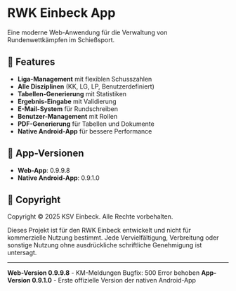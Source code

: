 # RWK Einbeck App

Eine moderne Web-Anwendung für die Verwaltung von Rundenwettkämpfen im Schießsport.

## 🚀 Features

- **Liga-Management** mit flexiblen Schusszahlen
- **Alle Disziplinen** (KK, LG, LP, Benutzerdefiniert)
- **Tabellen-Generierung** mit Statistiken
- **Ergebnis-Eingabe** mit Validierung
- **E-Mail-System** für Rundschreiben
- **Benutzer-Management** mit Rollen
- **PDF-Generierung** für Tabellen und Dokumente
- **Native Android-App** für bessere Performance

## 📱 App-Versionen

- **Web-App**: 0.9.9.8
- **Native Android-App**: 0.9.1.0

## 📄 Copyright

Copyright © 2025 KSV Einbeck. Alle Rechte vorbehalten.

Dieses Projekt ist für den RWK Einbeck entwickelt und nicht für kommerzielle Nutzung bestimmt. Jede Vervielfältigung, Verbreitung oder sonstige Nutzung ohne ausdrückliche schriftliche Genehmigung ist untersagt.

---

**Web-Version 0.9.9.8** - KM-Meldungen Bugfix: 500 Error behoben
**App-Version 0.9.1.0** - Erste offizielle Version der nativen Android-App